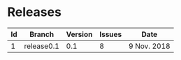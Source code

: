 # Releases

| Id | Branch | Version | Issues | Date |
|----|--------|---------|--------|------|
|  1 | release0.1| 0.1 | 8 | 9 Nov. 2018 |
